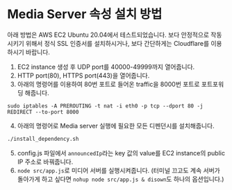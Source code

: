# Media Server 속성 설치 방법

아래 방법은 AWS EC2 Ubuntu 20.04에서 테스트되었습니다. 보다 안정적으로 작동시키기 위해서 정식 SSL 인증서를 설치하시거나, 보다 간단하게는 Cloudflare를 이용하시기 바랍니다.

1. EC2 instance 생성 후 UDP port를 40000-49999까지 열어줍니다.
2. HTTP port(80), HTTPS port(443)을 열어줍니다.
3. 아래의 명령어를 이용하여 80번 포트로 들어온 traffic을 8000번 포트로 포트포워딩 해줍니다.
```
sudo iptables -A PREROUTING -t nat -i eth0 -p tcp --dport 80 -j REDIRECT --to-port 8000
```
4. 아래의 명령어로 Media server 실행에 필요한 모든 디펜던시를 설치해줍니다.
````sh
./install_dependency.sh
````
5. config.js 파일에서 `announcedIp`라는 key 값의 value를 EC2 instance의 public IP 주소로 바꿔줍니다.
6. `node src/app.js`로 미디어 서버를 실행시켜줍니다. (터미널 끄고도 계속 서버가 돌아가게 하고 싶다면 `nohup node src/app.js & disown`도 하나의 옵션입니다.)